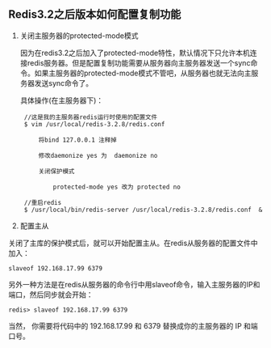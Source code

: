 ## Redis3.2之后版本如何配置复制功能

1. 关闭主服务器的protected-mode模式

	因为在redis3.2之后加入了protected-mode特性，默认情况下只允许本机连接redis服务器。但是配置复制功能需要从服务器向主服务器发送一个sync命令。如果主服务器的protected-mode模式不管吧，从服务器也就无法向主服务器发送sync命令了。

	
   具体操作(在主服务器下)：

		//这是我的主服务器redis运行时使用的配置文件
		$ vim /usr/local/redis-3.2.8/redis.conf 

			将bind 127.0.0.1 注释掉

			修改daemonize yes 为  daemonize no

			关闭保护模式

				protected-mode yes 改为 protected no

		//重启redis
		$ /usr/local/bin/redis-server /usr/local/redis-3.2.8/redis.conf  &


2. 配置主从

关闭了主库的保护模式后，就可以开始配置主从。在redis从服务器的配置文件中加入：

	slaveof 192.168.17.99 6379

另外一种方法是在redis从服务器的命令行中用slaveof命令，输入主服务器的IP和端口，然后同步就会开始：

	redis> slaveof 192.168.17.99 6379


当然， 你需要将代码中的 192.168.17.99 和 6379 替换成你的主服务器的 IP 和端口号。


		

	